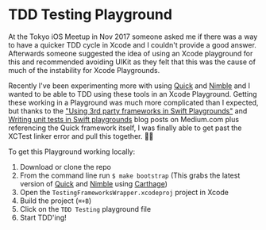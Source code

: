 # TDD Testing Playground

At the Tokyo iOS Meetup in Nov 2017 someone asked me if there was a way to have a quicker TDD cycle in Xcode and I couldn't provide a good answer. Afterwards someone suggested the idea of using an Xcode playground for this and recommended avoiding UIKit as they felt that this was the cause of much of the instability for Xcode Playgrounds. 

Recently I've been experimenting more with using [Quick](https://github.com/Quick/Quick) and [Nimble](https://github.com/Quick/Nimble) and I wanted to be able to TDD using these tools in an Xcode Playground. Getting these working in a Playground was much more complicated than I expected, but thanks to the ["Using 3rd party frameworks in Swift Playgrounds"](https://m.pardel.net/using-3rd-party-frameworks-in-swift-playgrounds-fd415f6dba10) and [Writing unit tests in Swift playgrounds](https://medium.com/@johnsundell/writing-unit-tests-in-swift-playgrounds-9f5b6cdeb5f7) blog posts on Medium.com plus referencing the Quick framework itself, I was finally able to get past the XCTest linker error and pull this together. 👍🏼

To get this Playground working locally:
1. Download or clone the repo
1. From the command line run `$ make bootstrap` (This grabs the latest version of [Quick](https://github.com/Quick/Quick) and [Nimble](https://github.com/Quick/Nimble) using [Carthage](https://github.com/Carthage/Carthage))
1. Open the `TestingFrameworksWrapper.xcodeproj` project in Xcode
1. Build the project (`⌘+B`)
1. Click on the `TDD Testing` playground file
1. Start TDD'ing!
